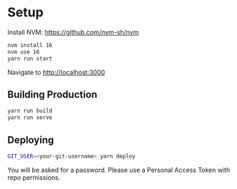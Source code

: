 # Setup
Install NVM: https://github.com/nvm-sh/nvm

```bash
nvm install 16
nvm use 16
yarn run start
```

Navigate to [http://localhost:3000](http://localhost:3000)

## Building Production
```bash
yarn run build
yarn run serve
```


## Deploying
```bash
GIT_USER=<your-git-username> yarn deploy
```
You will be asked for a password. Please use a Personal Access Token with repo permissions.
